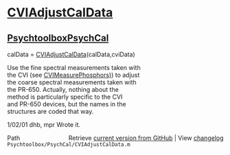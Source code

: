 # [CVIAdjustCalData](CVIAdjustCalData)
## [Psychtoolbox](Psychtoolbox)[PsychCal](PsychCal)

calData = [CVIAdjustCalData](CVIAdjustCalData)(calData,cviData)  
  
Use the fine spectral measurements taken with  
the CVI (see [CVIMeasurePhosphors)](CVIMeasurePhosphors)) to adjust  
the coarse spectral measurements taken with  
the PR-650.  Actually, nothing about the  
method is particularly specific to the CVI  
and PR-650 devices, but the names in the  
structures are coded that way.  
  
1/02/01  dhb, mpr  Wrote it.  




<div class="code_header" style="text-align:right;">
  <span style="float:left;">Path&nbsp;&nbsp;</span> <span class="counter">Retrieve <a href=
  "https://raw.github.com/Psychtoolbox-3/Psychtoolbox-3/beta/Psychtoolbox/PsychCal/CVIAdjustCalData.m">current version from GitHub</a> | View <a href=
  "https://github.com/Psychtoolbox-3/Psychtoolbox-3/commits/beta/Psychtoolbox/PsychCal/CVIAdjustCalData.m">changelog</a></span>
</div>
<div class="code">
  <code>Psychtoolbox/PsychCal/CVIAdjustCalData.m</code>
</div>

